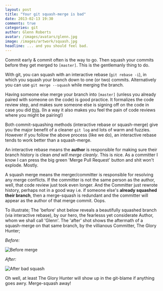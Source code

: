 ```yaml
---
layout: post
title: "Your git squash-merge is bad"
date: 2013-02-13 19:30
comments: true
categories: git
author: Glenn Roberts
avatar: /images/avatars/glenn.jpg
image: /images/artwork/squash.jpg
headline: ... and you should feel bad.
---
```


Commit early & commit often is the way to go. Then squash your commits before they get merged to `[master]`. This is the gentlemanly thing to do.

With git, you can squash with an interactive rebase (`git rebase -i`), in which you squash your branch down to one (or two) commits. Alternatively you can use `git merge --squash` while merging the branch.

Having someone else merge your branch into `[master]` (unless you already paired with someone on the code) is good practice. It formalizes the code review step, and makes sure someone else is signing off on the code in case you did [this](http://www.youtube.com/watch?v=pUJJ-mdd9pw&feature=youtu.be&t=1m45s). (In a way it also makes you feel the pain of code reviews where you might be pairing!)

Both commit-squashing methods (interactive rebase or squash-merge) give you the major benefit of a cleaner `git log` and lots of warm and fuzzies. However if you follow the above process (like we do), an interactive rebase tends to work better than a squash-merge.

An interactive rebase means the **author** is responsible for making sure their branch history is clean *and will merge cleanly*. This is nice. As a committer I know I can press the big green 'Merge Pull Request' button and shit won't explode. Mostly.

A squash merge means the merger/committer is responsible for resolving any merge conflicts. If the committer is not the same person as the author, well, that code review just took even longer. And the Committer just rewrote history, perhaps not in a good way i.e. if someone else's **already squashed their branch**, then a merge-squash is redundant and the committer will appear as the author of that merge commit. Oops.

To illustrate; The 'before' shot below reveals a beautifully squashed branch (via interactive rebase), by our hero, the fearlesss yet considerate Author, whom we shall call 'Glenn'. The 'after' shot shows the aftermath of a squash-merge on that same branch, by the villianous Committer, The Glory Hunter;

*Before:*

![Before merge](http://i.imgur.com/4xWxJTi.png)


*After:*

![After bad squash](http://i.imgur.com/V0E8eUM.png)

Oh well, at least The Glory Hunter will show up in the git-blame if anything goes awry. Merge-squash away!

